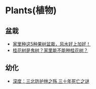 # Plants(植物)

## 盆栽
* [家里种这5种果树盆栽，风水好上加好！](https://www.huabaike.com/yhjq/11231.html)
* [桂花树是鬼树？家里能不能种桂花树？](https://www.sohu.com/a/279505806_318061)

## 幼化
* [深度：三北防护林之殇 三十年死亡之谜](http://www.sohu.com/a/220964596_750320)
